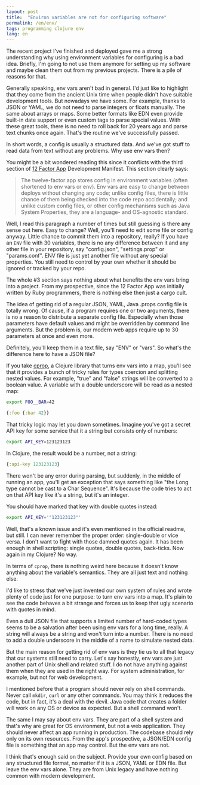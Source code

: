 ```yaml
---
layout: post
title:  "Environ variables are not for configuring software"
permalink: /en/env/
tags: programming clojure env
lang: en
---
```


[12app]: https://12factor.net/config

The recent project I've finished and deployed gave me a strong understanding why
using environment variables for configuring is a bad idea. Briefly, I'm going to
not use them anymore for setting up my software and maybe clean them out from my
previous projects. There is a pile of reasons for that.

Generally speaking, env vars aren't bad in general. I'd just like to highlight
that they come from the ancient Unix time when people didn't have suitable
development tools. But nowadays we have some. For example, thanks to JSON or
YAML, we do not need to parse integers or floats manually. The same about arrays
or maps. Some better formats like EDN even provide built-in date support or even
custom tags to parse special values. With these great tools, there is no need to
roll back for 20 years ago and parse text chunks once again. That's the routine
we've successfully passed.

In short words, a config is usually a structured data. And we've got stuff to
read data from text without any problems. Why use env vars then?

You might be a bit wondered reading this since it conflicts with the third
section of [12 Factor App][12app] Development Manifest. This section clearly
says:

> The twelve-factor app stores config in environment variables (often shortened
> to env vars or env). Env vars are easy to change between deploys without
> changing any code; unlike config files, there is little chance of them being
> checked into the code repo accidentally; and unlike custom config files, or
> other config mechanisms such as Java System Properties, they are a language-
> and OS-agnostic standard.

Well, I read this paragraph a number of times but still guessing is there any
sense out here. Easy to change? Well, you'll need to edit some file or config
anyway. Little chance to commit them into a repository, really? If you have an
`ENV` file with 30 variables, there is no any difference between it and any
other file in your repository, say "config.json", "settings.prop" or
"params.conf". ENV file is just yet another file without any special
properties. You still need to control by your own whether it should be ignored
or tracked by your repo.

The whole #3 section says nothing about what benefits the env vars bring into a
project. From my prospective, since the 12 Factor App was initially written by
Ruby programmers, there is nothing else then just a cargo cult.

The idea of getting rid of a regular JSON, YAML, Java .props config file is
totally wrong. Of cause, if a program requires one or two arguments, there is no
a reason to distribute a separate config file. Especially when those parameters
have default values and might be overridden by command line arguments. But the
problem is, our modern web apps require up to 30 parameters at once and even
more.

Definitely, you'll keep them in a text file, say "ENV" or "vars". So what's the
difference here to have a JSON file?

[cprop]: https://github.com/tolitius/cprop

If you take [cprop][cprop], a Clojure library that turns env vars into a map,
you'll see that it provides a bunch of tricky rules for types coercion and
splitting nested values. For example, "true" and "false" strings will be
converted to a boolean value. A variable with a double underscore will be read
as a nested map:

~~~bash
export FOO__BAR=42
~~~

~~~clojure
{:foo {:bar 42}}
~~~

That tricky logic may let you down sometimes. Imagine you've got a secret API
key for some service that it a string but consists only of numbers:

~~~bash
export API_KEY=123123123
~~~

In Clojure, the result would be a number, not a string:

~~~clojure
{:api-key 123123123}
~~~

There won't be any error during parsing, but suddenly, in the middle of running
an app, you'll get an exception that says something like "the Long type cannot
be cast to a Char Sequence". It's because the code tries to act on that API key
like it's a string, but it's an integer.

You should have marked that key with double quotes instead:

~~~bash
export API_KEY='"123123123"'
~~~

Well, that's a known issue and it's even mentioned in the official readme, but
still. I can never remember the proper order: single-double or vice versa. I
don't want to fight with those damned quotes again. It has been enough in shell
scripting: single quotes, double quotes, back-ticks. Now again in my Clojure? No
way.

In terms of `cprop`, there is nothing weird here because it doesn't know
anything about the variable's semantics. They are all just text and nothing else.

I'd like to stress that we've just invented our own system of rules and wrote
plenty of code just for one purpose: to turn env vars into a map. It's plain to
see the code behaves a bit strange and forces us to keep that ugly scenario with
quotes in mind.

Even a dull JSON file that supports a limited number of hard-coded types seems
to be a salvation after been using env vars for a long time, really. A string
will always be a string and won't turn into a number. There is no need to add a
double underscore in the middle of a name to simulate nested data.

But the main reason for getting rid of env vars is they tie us to all that
legacy that our systems still need to carry. Let's say honestly, env vars are
just another part of Unix shell and related stuff. I do not have anything
against them when they are used in the right way. For system administration, for
example, but not for web development.

I mentioned before that a program should never rely on shell commands. Never
call `mkdir`, `curl` or any other commands. You may think it reduces the code,
but in fact, it's a deal with the devil. Java code that creates a folder will
work on any OS or device as expected. But a shell command won't.

The same I may say about env vars. They are part of a shell system and that's
why are great for OS environment, but not a web application. They should never
affect an app running in production. The codebase should rely only on its own
resources. From the app's prospective, a JSON/EDN config file is something that
an app may control. But the env vars are not.

I think that's enough said on the subject. Provide your own config based on any
structured file format, no matter if it is a JSON, YAML or EDN file. But leave
the env vars alone. They are from Unix legacy and have nothing common with
modern development.
